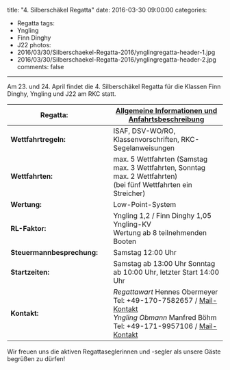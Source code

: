 title: "4. Silberschäkel Regatta"
date: 2016-03-30 09:00:00
categories:
- Regatta
tags:
- Yngling
- Finn Dinghy
- J22
photos:
- 2016/03/30/Silberschaekel-Regatta-2016/ynglingregatta-header-1.jpg
- 2016/03/30/Silberschaekel-Regatta-2016/ynglingregatta-header-2.jpg
comments: false
---

Am 23. und 24. April findet die 4. Silberschäkel Regatta für die Klassen Finn Dinghy, Yngling und J22 am RKC statt.

<!-- more -->

| **Regatta:** | &nbsp; | [Allgemeine Informationen und Anfahrtsbeschreibung](/regatta/) |
| - | - | - |
| **Wettfahrtregeln:** | &nbsp; | ISAF, DSV-WO/RO, Klassenvorschriften, RKC-Segelanweisungen |
| **Wettfahrten:** | &nbsp; | max. 5 Wettfahrten (Samstag max. 3 Wettfahrten, Sonntag max. 2 Wettfahrten) <br> (bei fünf Wettfahrten ein Streicher) |
| **Wertung:** | &nbsp; | Low-Point-System |
| **RL-Faktor:** | &nbsp; | Yngling 1,2 / Finn Dinghy 1,05 Yngling-KV <br> Wertung ab 8 teilnehmenden Booten |
| **Steuermannbesprechung:** | &nbsp; | Samstag 12:00 Uhr |
| **Startzeiten:** | &nbsp; | Samstag ab 13:00 Uhr Sonntag ab 10:00 Uhr, letzter Start 14:00 Uhr |
| **Kontakt:** | &nbsp; | _Regattawart_ Hennes Obermeyer Tel: +49-170-7582657 / [Mail-Kontakt](mailto:hennes.obermeyer@gmail.com) <br> _Yngling Obmann_ Manfred Böhm Tel: +49-171-9957106 / [Mail-Kontakt](mailto:manfred@myboehm.de) |

Wir freuen uns die aktiven Regattaseglerinnen und -segler als unsere Gäste begrüßen zu dürfen!
